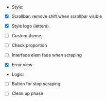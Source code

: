 
* Style:
- [x] Scrollbar: remove shift when scrollbar visible
- [x] Style logo (letters)
- [ ] Custom theme
- [ ] Check proportion
- [ ] Interface elem fade when scraping
- [x] Error view 



* Logic:
- [ ] Button for stop scraping
- [ ] Clean up phase



